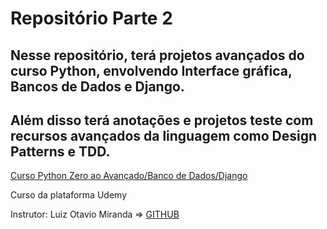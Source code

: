 # Repositório Parte 2

## Nesse repositório, terá projetos avançados do curso Python, envolvendo Interface gráfica, Bancos de Dados e Django.
## Além disso terá anotações e projetos teste com recursos avançados da linguagem como Design Patterns e TDD.

[Curso Python Zero ao Avançado/Banco de Dados/Django](https://www.udemy.com/course/python-3-do-zero-ao-avancado)
  
Curso da plataforma Udemy

Instrutor: Luiz Otavio Miranda => [GITHUB](https://github.com/luizomf)
